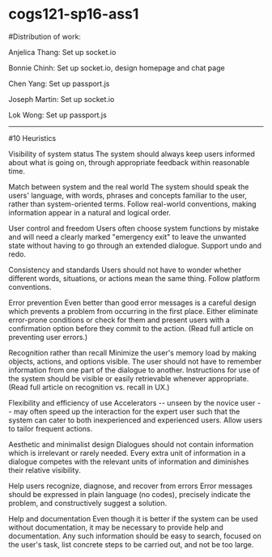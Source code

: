 # cogs121-sp16-ass1

#Distribution of work: 

Anjelica Thang: Set up socket.io

Bonnie Chinh: Set up socket.io, design homepage and chat page 

Chen Yang: Set up passport.js

Joseph Martin: Set up socket.io

Lok Wong: Set up passport.js
 
------------------------------------------------------------------- 
#10 Heuristics 

Visibility of system status
The system should always keep users informed about what is going on, through appropriate feedback within reasonable time.
 
Match between system and the real world
The system should speak the users' language, with words, phrases and concepts familiar to the user, rather than system-oriented terms. Follow real-world conventions, making information appear in a natural and logical order.
 
User control and freedom
Users often choose system functions by mistake and will need a clearly marked "emergency exit" to leave the unwanted state without having to go through an extended dialogue. Support undo and redo.
 
Consistency and standards
Users should not have to wonder whether different words, situations, or actions mean the same thing. Follow platform conventions.
 
Error prevention
Even better than good error messages is a careful design which prevents a problem from occurring in the first place. Either eliminate error-prone conditions or check for them and present users with a confirmation option before they commit to the action.
(Read full article on preventing user errors.)
 
Recognition rather than recall
Minimize the user's memory load by making objects, actions, and options visible. The user should not have to remember information from one part of the dialogue to another. Instructions for use of the system should be visible or easily retrievable whenever appropriate.
(Read full article on recognition vs. recall in UX.)
 
Flexibility and efficiency of use
Accelerators -- unseen by the novice user -- may often speed up the interaction for the expert user such that the system can cater to both inexperienced and experienced users. Allow users to tailor frequent actions.
 
Aesthetic and minimalist design
Dialogues should not contain information which is irrelevant or rarely needed. Every extra unit of information in a dialogue competes with the relevant units of information and diminishes their relative visibility.
 
Help users recognize, diagnose, and recover from errors
Error messages should be expressed in plain language (no codes), precisely indicate the problem, and constructively suggest a solution.
 
Help and documentation
Even though it is better if the system can be used without documentation, it may be necessary to provide help and documentation. Any such information should be easy to search, focused on the user's task, list concrete steps to be carried out, and not be too large. 